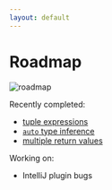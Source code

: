 ```yaml
---
layout: default
---
```


# Roadmap

![roadmap](http://manifold.systems/images/roadmap.jpg)

Recently completed:

* [tuple expressions](https://github.com/manifold-systems/manifold/tree/master/manifold-deps-parent/manifold-tuple)
* [`auto` type inference](https://github.com/manifold-systems/manifold/tree/master/manifold-deps-parent/manifold-ext#type-inference-with-auto)
* [multiple return values](https://github.com/manifold-systems/manifold/tree/master/manifold-deps-parent/manifold-ext#multiple-return-values)

Working on:<br>

* IntelliJ plugin bugs
